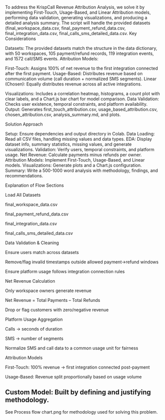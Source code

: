 To address the KrispCall Revenue Attribution Analysis, we solve it by implementing First-Touch, Usage-Based, and Linear Attribution models, performing data validation, generating visualizations, and producing a detailed analysis summary. The script will handle the provided datasets (final_workspace_data.csv, final_payment_refund_data.csv, final_integration_data.csv, final_calls_sms_detailed_data.csv.
Key Considerations

Datasets: The provided datasets match the structure in the data dictionary, with 50 workspaces, 105 payment/refund records, 119 integration events, and 1572 call/SMS events.
Attribution Models:

First-Touch: Assigns 100% of net revenue to the first integration connected after the first payment.
Usage-Based: Distributes revenue based on communication volume (call duration + normalized SMS segments).
Linear (Chosen): Equally distributes revenue across all active integrations.


Visualizations: Includes a correlation heatmap, histograms, a count plot with clear labels, and a Chart.js bar chart for model comparison.
Data Validation: Checks user existence, temporal constraints, and platform availability.
Output: Generates first_touch_attribution.csv, usage_based_attribution.csv, chosen_attribution.csv, analysis_summary.md, and plots.

Solution Approach

Setup: Ensure dependencies and output directory in Colab.
Data Loading: Read all CSV files, handling missing values and data types.
EDA: Display dataset info, summary statistics, missing values, and generate visualizations.
Validation: Verify users, temporal constraints, and platform usage.
Net Revenue: Calculate payments minus refunds per owner.
Attribution Models: Implement First-Touch, Usage-Based, and Linear models.
Visualizations: Generate plots and a Chart.js configuration.
Summary: Write a 500-1000 word analysis with methodology, findings, and recommendations.

Explanation of Flow Sections

Load All Datasets

final_workspace_data.csv

final_payment_refund_data.csv

final_integration_data.csv

final_calls_sms_detailed_data.csv

Data Validation & Cleaning

Ensure users match across datasets

Remove/flag invalid timestamps outside allowed payment→refund windows

Ensure platform usage follows integration connection rules

Net Revenue Calculation

Only workspace owners generate revenue

Net Revenue = Total Payments – Total Refunds

Drop or flag customers with zero/negative revenue

Platform Usage Aggregation

Calls → seconds of duration

SMS → number of segments

Normalize SMS and call data to a common usage unit for fairness

Attribution Models

First-Touch: 100% revenue → first integration connected post-payment

Usage-Based: Revenue split proportionally based on usage volume

Custom Model: Built by defining and justifying methodology.
-------------------------------------------------------------------------------------------------------------------------------------------

See Process flow chart.png for methodology used for solving this problem.







